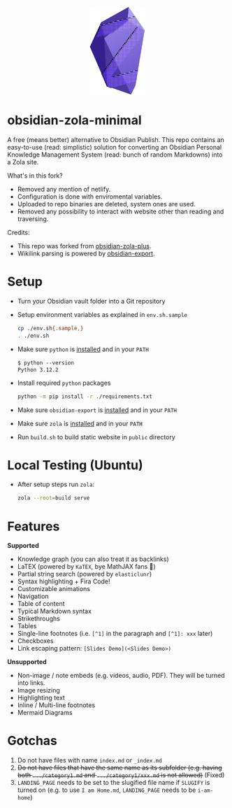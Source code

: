 <p align="center">
  <img height="200" src="icon.png">
</p>

# obsidian-zola-minimal

A free (means better) alternative to Obsidian Publish. This repo contains an easy-to-use (read: simplistic) solution for converting an Obsidian Personal Knowledge Management System (read: bunch of random Markdowns) into a Zola site.

What's in this fork?
- Removed any mention of netlify.
- Configuration is done with enviromental variables.
- Uploaded to repo binaries are deleted, system ones are used.
- Removed any possibility to interact with website other than reading and traversing.

Credits:
* This repo was forked from [obsidian-zola-plus](https://github.com/Yarden-zamir/obsidian-zola-plus).
* Wikilink parsing is powered by [obsidian-export](https://github.com/zoni/obsidian-export).

# Setup

- Turn your Obsidian vault folder into a Git repository
- Setup environment variables as explained in `env.sh.sample`
  ```sh
  cp ./env.sh{.sample,}
  . ./env.sh
  ```

- Make sure `python` is [installed](https://www.python.org/downloads/) and in your `PATH`
  ```
  $ python --version
  Python 3.12.2
  ```

- Install required `python` packages
  ```sh
  python -m pip install -r ./requirements.txt
  ```

- Make sure `obsidian-export` is [installed](https://github.com/zoni/obsidian-export?tab=readme-ov-file#installation) and in your `PATH`
- Make sure `zola` is [installed](https://www.getzola.org/documentation/getting-started/installation/) and in your `PATH`
- Run `build.sh` to build static website in `public` directory

# Local Testing (Ubuntu)

- After setup steps run `zola`:
  ```sh
  zola --root=build serve
  ```

# Features

**Supported**
- Knowledge graph (you can also treat it as backlinks)
- LaTEX (powered by `KaTEX`, bye MathJAX fans 👋)
- Partial string search (powered by `elasticlunr`)
- Syntax highlighting + Fira Code!
- Customizable animations
- Navigation
- Table of content
- Typical Markdown syntax
- Strikethroughs
- Tables
- Single-line footnotes (i.e. `[^1]` in the paragraph and `[^1]: xxx` later)
- Checkboxes
- Link escaping pattern: `[Slides Demo](<Slides Demo>)`

**Unsupported**

- Non-image / note embeds (e.g. videos, audio, PDF). They will be turned into links.
- Image resizing
- Highlighting text
- Inline / Multi-line footnotes
- Mermaid Diagrams

# Gotchas
1. Do not have files with name `index.md` or `_index.md`
2. ~~Do not have files that have the same name as its subfolder (e.g. having both `.../category1.md` and `.../category1/xxx.md` is not allowed)~~ (Fixed)
3. `LANDING_PAGE` needs to be set to the slugified file name if `SLUGIFY` is turned on (e.g. to use `I am Home.md`, `LANDING_PAGE` needs to be `i-am-home`)
